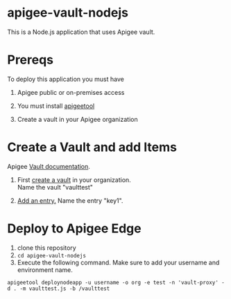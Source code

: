 # apigee-vault-nodejs
This is a Node.js application that uses Apigee vault.  

# Prereqs
To deploy this application you must have
 1. Apigee public or on-premises access
 
 2. You must install [apigeetool](https://www.npmjs.com/package/apigeetool)
 
 3. Create a vault in your Apigee organization

# Create a Vault and add Items
Apigee [Vault documentation](http://docs.apigee.com/api-reference/api/vaults).

1. First [create a vault](http://docs.apigee.com/management/apis/post/organizations/%7Borg_name%7D/vaults) in your organization.  
Name the vault "vaulttest"

2. [Add an entry.](http://docs.apigee.com/management/apis/post/organizations/%7Borg_name%7D/vaults/%7Bvault_name_in_org%7D/entries)
Name the entry "key1".

# Deploy to Apigee Edge
1. clone this repository
2. `cd apigee-vault-nodejs`
3. Execute the following command. Make sure to add your username and environment name.
```
apigeetool deploynodeapp -u username -o org -e test -n 'vault-proxy' -d . -m vaulttest.js -b /vaulttest
```
